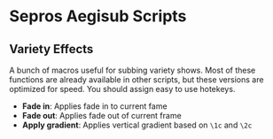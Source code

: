 # Sepros Aegisub Scripts

## Variety Effects
A bunch of macros useful for subbing variety shows.
Most of these functions are already available in other scripts, but these versions are optimized for speed. 
You should assign easy to use hotekeys.
- **Fade in**: Applies fade in to current fame
- **Fade out**: Applies fade out of current frame
- **Apply gradient**: Applies vertical gradient based on `\1c` and `\2c`
